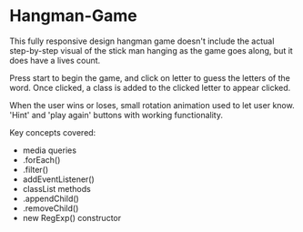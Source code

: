 # Hangman-Game

This fully responsive design hangman game doesn't include the actual step-by-step visual of the stick man hanging as the game goes along, but it does have a lives count.

Press start to begin the game, and click on letter to guess the letters of the word. Once clicked, a class is added to the clicked letter to appear clicked.

When the user wins or loses, small rotation animation used to let user know. 'Hint' and 'play again' buttons with working functionality.

Key concepts covered:
* media queries
* .forEach()
* .filter()
* addEventListener()
* classList methods
* .appendChild()
* .removeChild()
* new RegExp() constructor